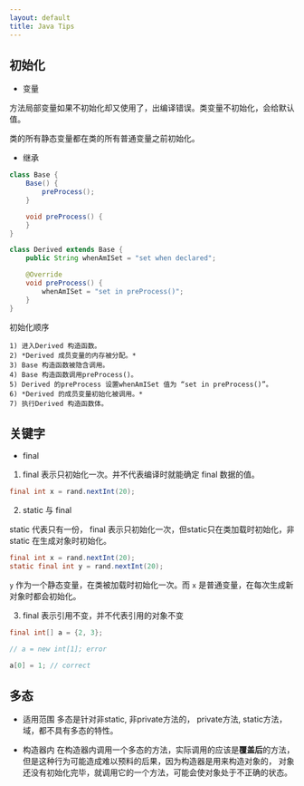 ```yaml
---
layout: default
title: Java Tips
---
```



## 初始化

* 变量

方法局部变量如果不初始化却又使用了，出编译错误。类变量不初始化，会给默认值。

类的所有静态变量都在类的所有普通变量之前初始化。

* 继承

```java
class Base {
	Base() {
		preProcess();
	}

	void preProcess() {
	}
}

class Derived extends Base {
	public String whenAmISet = "set when declared";

	@Override
	void preProcess() {
		whenAmISet = "set in preProcess()";
	}
}
```

初始化顺序

```
1) 进入Derived 构造函数。
2) *Derived 成员变量的内存被分配。*
3) Base 构造函数被隐含调用。
4) Base 构造函数调用preProcess()。
5) Derived 的preProcess 设置whenAmISet 值为 “set in preProcess()”。
6) *Derived 的成员变量初始化被调用。*
7) 执行Derived 构造函数体。
```

## 关键字

* final

1) final 表示只初始化一次。并不代表编译时就能确定 final 数据的值。

```java
final int x = rand.nextInt(20);
```

2) static 与 final

static 代表只有一份， final 表示只初始化一次，但static只在类加载时初始化，非 static 在生成对象时初始化。

```java
final int x = rand.nextInt(20);
static final int y = rand.nextInt(20);
```

`y` 作为一个静态变量，在类被加载时初始化一次。而 `x` 是普通变量，在每次生成新对象时都会初始化。 

3) final 表示引用不变，并不代表引用的对象不变 

```java
final int[] a = {2, 3};

// a = new int[1]; error

a[0] = 1; // correct
```


## 多态

* 适用范围
多态是针对非static, 非private方法的， private方法, static方法，域，都不具有多态的特性。

* 构造器内
在构造器内调用一个多态的方法，实际调用的应该是**覆盖后**的方法，但是这种行为可能造成难以预料的后果，因为构造器是用来构造对象的，
对象还没有初始化完毕，就调用它的一个方法，可能会使对象处于不正确的状态。
